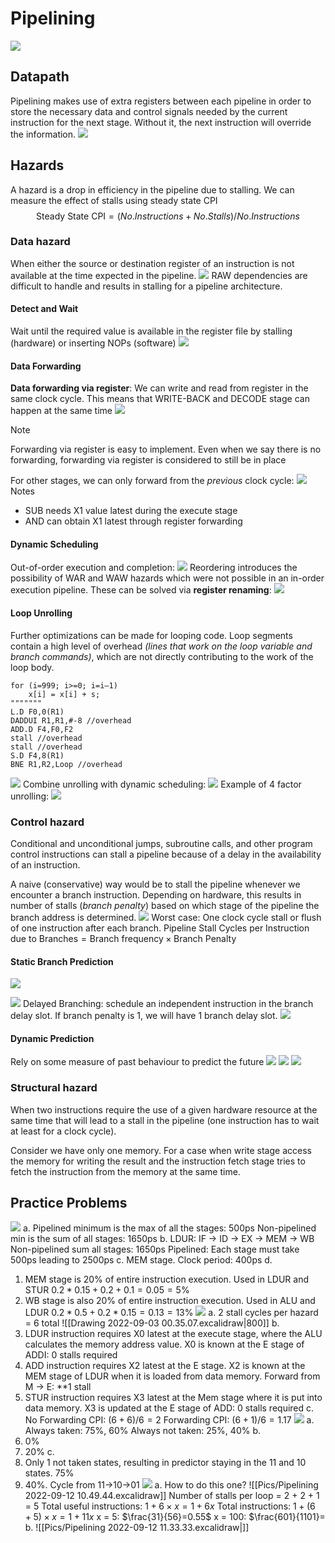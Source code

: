 # Pipelining
![](https://i.imgur.com/q5XIG5f.png)
## Datapath
Pipelining makes use of extra registers between each pipeline in order to store the necessary data and control signals needed by the current instruction for the next stage. Without it, the next instruction will override the information.
![](https://i.imgur.com/fAFW3V8.png)
## Hazards
A hazard is a drop in efficiency in the pipeline due to stalling.
We can measure the effect of stalls using steady state CPI
$$\text{Steady State CPI} = (No.Instructions+No.Stalls)/No.Instructions$$
### Data hazard
When either the source or destination register of an instruction is not available at the time expected in the pipeline.
![](https://i.imgur.com/PadZEnm.png)
RAW dependencies are difficult to handle and results in stalling for a pipeline architecture.
#### Detect and Wait
Wait until the required value is available in the register file by stalling (hardware) or inserting NOPs (software)
![](https://i.imgur.com/A7fwKHg.png)
#### Data Forwarding
__Data forwarding via register__: We can write and read from register in the same clock cycle. This means that WRITE-BACK and DECODE stage can happen at the same time
![](https://i.imgur.com/GtevmBH.png)
> [!note]
> Forwarding via register is easy to implement. Even when we say there is no forwarding, forwarding via register is considered to still be in place

For other stages, we can only forward from the _previous_ clock cycle:
![](https://i.imgur.com/OIFnJei.png)
Notes
- SUB needs X1 value latest during the execute stage
- AND can obtain X1 latest through register forwarding
#### Dynamic Scheduling
Out-of-order execution and completion:
![](https://i.imgur.com/Uxcv79x.png)
Reordering introduces the possibility of WAR and WAW hazards which were not possible in an in-order execution pipeline. These can be solved via __register renaming__:
![](https://i.imgur.com/E8tAmwX.png)
#### Loop Unrolling
Further optimizations can be made for looping code. Loop segments contain a high level of overhead _(lines that work on the loop variable and branch commands)_, which are not directly contributing to the work of the loop body.
```assembly
for (i=999; i>=0; i=i–1) 
	x[i] = x[i] + s;
"""""""
L.D F0,0(R1) 
DADDUI R1,R1,#-8 //overhead
ADD.D F4,F0,F2  
stall //overhead
stall //overhead
S.D F4,8(R1) 
BNE R1,R2,Loop //overhead
```
![](https://i.imgur.com/fncX13C.png)
Combine unrolling with dynamic scheduling:
![](https://i.imgur.com/OaYIm4y.png)
Example of 4 factor unrolling:
![](https://i.imgur.com/jlNkMYu.png)
### Control hazard
Conditional and unconditional jumps, subroutine calls, and other program control instructions can stall a pipeline because of a delay in the availability of an instruction.

A naive (conservative) way would be to stall the pipeline whenever we encounter a branch instruction. Depending on hardware, this results in number of stalls (_branch penalty_) based on which stage of the pipeline the branch address is determined.
![](https://i.imgur.com/QY93XPM.png)
Worst case: One clock cycle stall or flush of one instruction after each branch.
$\text{Pipeline Stall Cycles per Instruction due to Branches} = \text{Branch frequency} \times \text{Branch Penalty}$
#### Static Branch Prediction
![](https://i.imgur.com/nWF7PMD.png)

![](https://i.imgur.com/TCYnvwC.png)
Delayed Branching: schedule an independent instruction in the branch delay slot. If branch penalty is 1, we will have 1 branch delay slot.
![](https://i.imgur.com/uCzBjHJ.png)
#### Dynamic Prediction
Rely on some measure of past behaviour to predict the future
![](https://i.imgur.com/sYQCIaK.png)
![](https://i.imgur.com/Y7NNWYA.png)
![](https://i.imgur.com/k13iMgt.png)
### Structural hazard
When two instructions require the use of a given hardware resource at the same time that will lead to a stall in the pipeline (one instruction has to wait at least for a clock cycle). 

Consider we have only one memory. For a case when write stage access the memory for writing the result and the instruction fetch stage tries to fetch the instruction from the memory at the same time.
## Practice Problems
![](https://i.imgur.com/dyOmM4b.png)
a. Pipelined minimum is the max of all the stages: 500ps
	Non-pipelined min is the sum of all stages: 1650ps
b. LDUR: IF -> ID -> EX -> MEM -> WB
	Non-pipelined sum all stages: 1650ps
	Pipelined: Each stage must take 500ps leading to 2500ps
c. MEM stage. Clock period: 400ps
d.
1. MEM stage is 20% of entire instruction execution. Used in LDUR and STUR
$0.2*0.15 + 0.2+0.1 = 0.05=5\%$
2. WB stage is also 20% of entire instruction execution. Used in ALU and LDUR
$0.2*0.5 + 0.2*0.15=0.13=13\%$
![](https://i.imgur.com/pPz8itY.png)
a. 2 stall cycles per hazard = 6 total
![[Drawing 2022-09-03 00.35.07.excalidraw|800]]
b. 
1. LDUR instruction requires X0 latest at the execute stage, where the ALU calculates the memory address value. X0 is known at the E stage of ADDI: 0 stalls required
2. ADD instruction requires X2 latest at the E stage. X2 is known at the MEM stage of LDUR when it is loaded from data memory. Forward from M -> E: **1 stall
3. STUR instruction requires X3 latest at the Mem stage where it is put into data memory. X3 is updated at the E stage of ADD: 0 stalls required
c.
No Forwarding CPI: $(6+6)/6 =2$
Forwarding CPI: $(6+1)/6 =1.17$
![](https://i.imgur.com/t8JyCXO.png)
a.
Always taken: 75%, 60%
Always not taken: 25%, 40%
b.
1. 0%
2. 20%
c.
1. Only 1 not taken states, resulting in predictor staying in the 11 and 10 states. 75%
2. 40%. Cycle from 11->10->01
![](https://i.imgur.com/aF3LbdX.png)
a. How to do this one?
![[Pics/Pipelining 2022-09-12 10.49.44.excalidraw]]
Number of stalls per loop = 2 + 2 + 1 = 5
Total useful instructions: $1+6\times x= 1+6x$
Total instructions: $1+(6+5)\times x=1+11x$
x = 5: $\frac{31}{56}=0.55$
x = 100: $\frac{601}{1101}=
b.
![[Pics/Pipelining 2022-09-12 11.33.33.excalidraw|]]